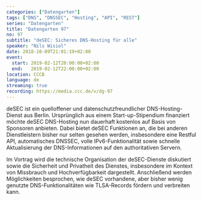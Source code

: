 ```yaml
---
categories: ["Datengarten"]
tags: ["DNS", "DNSSEC", "Hosting", "API", "REST"]
series: "Datengarten"
title: "Datengarten 97"
no: 97
subtitle: "deSEC: Sicheres DNS-Hosting für alle"
speaker: "Nils Wisiol"
date: 2018-10-09T21:01:19+02:00
event:
  start: 2019-02-12T20:00:00+02:00
  end:   2019-02-12T22:00:00+02:00
location: CCCB
language: de 
streaming: true
recording: https://media.ccc.de/v/dg-97
---
```



deSEC ist ein quelloffener und datenschutzfreundlicher DNS-Hosting-Dienst aus Berlin. Ursprünglich aus einem Start-up-Stipendium finanziert möchte deSEC DNS-Hosting nun dauerhaft kostenlos auf Basis von Sponsoren anbieten. Dabei bietet deSEC Funktionen an, die bei anderen Dienstleistern bisher nur selten gesehen werden, insbesondere eine Restful API, automatisches DNSSEC, volle IPv6-Funktionalität sowie schnelle Aktualisierung der DNS-Informationen auf den authoritativen Servern.

Im Vortrag wird die technische Organisation der deSEC-Dienste diskutiert sowie die Sicherheit und Privatheit des Dienstes, insbesondere im Kontext von Missbrauch und Hochverfügbarkeit dargestellt. Anschließend werden Möglichkeiten besprochen, wie deSEC vorhandene, aber bisher wenig genutzte DNS-Funktionalitäten wie TLSA-Records fördern und verbreiten kann.
